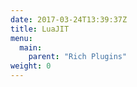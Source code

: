```yaml
---
date: 2017-03-24T13:39:37Z
title: LuaJIT
menu:
  main:
    parent: "Rich Plugins"
weight: 0 
---
```


